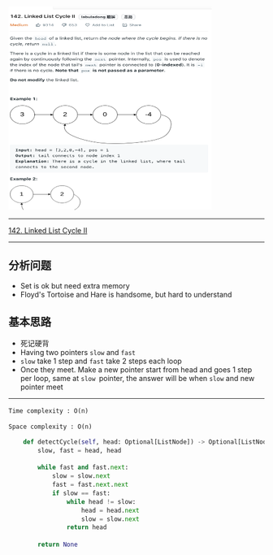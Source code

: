 <img src="2022-10-30-14-45-07.png" width="400" height="400"/>

___
[142. Linked List Cycle II](https://leetcode.com/problems/linked-list-cycle-ii/)
___

## 分析问题
* Set is ok but need extra memory
* Floyd's Tortoise and Hare is handsome, but hard to understand

## 基本思路
* 死记硬背
* Having two pointers `slow` and `fast`
* `slow` take 1 step and `fast` take 2 steps  each loop
* Once they meet. Make a new pointer start from head and goes 1 step per loop, same at `slow `pointer, the answer will be when `slow` and new pointer meet

___

`Time complexity : O(n)`

`Space complexity : O(n)`
```python
    def detectCycle(self, head: Optional[ListNode]) -> Optional[ListNode]:
        slow, fast = head, head
        
        while fast and fast.next:
            slow = slow.next
            fast = fast.next.next
            if slow == fast:
                while head != slow:
                    head = head.next
                    slow = slow.next
                return head
            
        return None
```